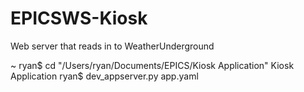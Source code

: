 # EPICSWS-Kiosk
Web server that reads in to WeatherUnderground


~ ryan$ cd "/Users/ryan/Documents/EPICS/Kiosk Application"
Kiosk Application ryan$ dev_appserver.py app.yaml
